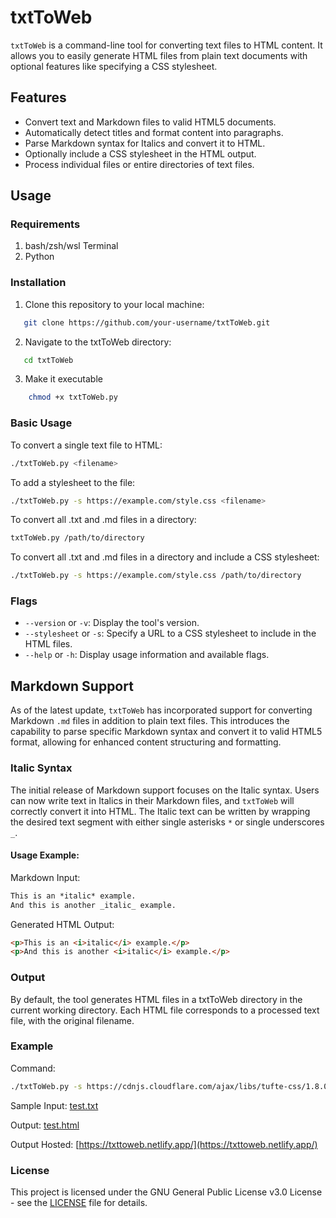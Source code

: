 # txtToWeb

`txtToWeb` is a command-line tool for converting text files to HTML content. It allows you to easily generate HTML files from plain text documents with optional features like specifying a CSS stylesheet.

## Features

- Convert text and Markdown files to valid HTML5 documents.
- Automatically detect titles and format content into paragraphs.
- Parse Markdown syntax for Italics and convert it to HTML.
- Optionally include a CSS stylesheet in the HTML output.
- Process individual files or entire directories of text files.

## Usage

### Requirements
1. bash/zsh/wsl Terminal
2. Python

### Installation

1. Clone this repository to your local machine:
```bash
   git clone https://github.com/your-username/txtToWeb.git
```
2. Navigate to the txtToWeb directory:
```bash
   cd txtToWeb
```
3. Make it executable
```bash
    chmod +x txtToWeb.py
```

### Basic Usage

To convert a single text file to HTML:
```bash
./txtToWeb.py <filename>
```

To add a stylesheet to the file:
```bash
./txtToWeb.py -s https://example.com/style.css <filename> 
```

To convert all .txt and .md files in a directory:
```bash
txtToWeb.py /path/to/directory
```



To convert all .txt and .md files in a directory and include a CSS stylesheet:
```bash
./txtToWeb.py -s https://example.com/style.css /path/to/directory
```

### Flags

* `--version` or `-v`: Display the tool's version.
* `--stylesheet` or `-s`: Specify a URL to a CSS stylesheet to include in the HTML files.
* `--help` or `-h`: Display usage information and available flags.


## Markdown Support

As of the latest update, `txtToWeb` has incorporated support for converting Markdown `.md` files in addition to plain text files. This introduces the capability to parse specific Markdown syntax and convert it to valid HTML5 format, allowing for enhanced content structuring and formatting.

### Italic Syntax

The initial release of Markdown support focuses on the Italic syntax. Users can now write text in Italics in their Markdown files, and `txtToWeb` will correctly convert it into HTML. The Italic text can be written by wrapping the desired text segment with either single asterisks `*` or single underscores `_`.

#### Usage Example:

Markdown Input:
```markdown
This is an *italic* example.
And this is another _italic_ example.
```

Generated HTML Output:

```html
<p>This is an <i>italic</i> example.</p>
<p>And this is another <i>italic</i> example.</p>
```

### Output

By default, the tool generates HTML files in a txtToWeb directory in the current working directory. Each HTML file corresponds to a processed text file, with the original filename.

### Example
Command:
```bash
./txtToWeb.py -s https://cdnjs.cloudflare.com/ajax/libs/tufte-css/1.8.0/tufte.min.css test.txt
```
Sample Input: [test.txt](examples/test.txt)

Output: [test.html](examples/txtToWeb/test.html)

Output Hosted: [https://txttoweb.netlify.app/](https://txttoweb.netlify.app/)

### License
This project is licensed under the GNU General Public License v3.0 License - see the [LICENSE](LICENSE) file for details.
